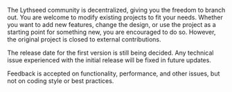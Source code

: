 The Lythseed community is decentralized, giving you the freedom to branch out.
You are welcome to modify existing projects to fit your needs.
Whether you want to add new features, change the design, 
or use the project as a starting point for something new, 
you are encouraged to do so. However, the original project is
closed to external contributions.

The release date for the first version is still being decided. 
Any technical issue experienced with the initial release will 
be fixed in future updates.

Feedback is accepted on functionality, performance, and other issues, 
but not on coding style or best practices.
